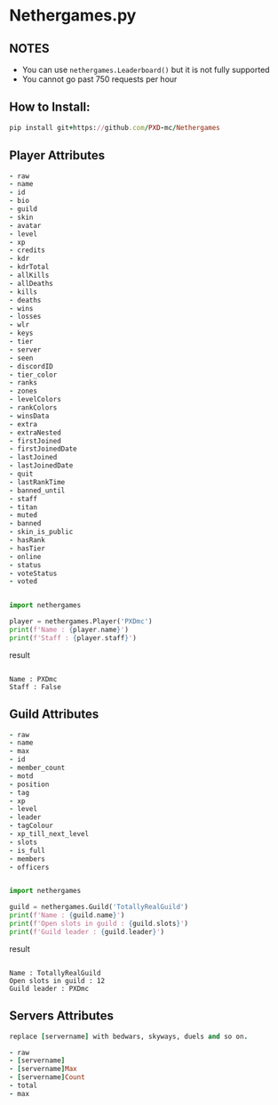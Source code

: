 # Nethergames.py
<h2> NOTES </h2> 

- You can use `nethergames.Leaderboard()` but it is not fully supported <br />
- You cannot go past 750 requests per hour

<h2> How to Install: </h2>
 
```ruby
pip install git+https://github.com/PXD-mc/Nethergames
```


<h2> Player Attributes </h2>

```ruby
- raw 
- name  
- id  
- bio  
- guild  
- skin  
- avatar  
- level  
- xp  
- credits  
- kdr  
- kdrTotal  
- allKills  
- allDeaths  
- kills  
- deaths  
- wins  
- losses  
- wlr  
- keys  
- tier  
- server  
- seen  
- discordID  
- tier_color  
- ranks 
- zones 
- levelColors 
- rankColors 
- winsData 
- extra 
- extraNested 
- firstJoined 
- firstJoinedDate 
- lastJoined 
- lastJoinedDate 
- quit 
- lastRankTime 
- banned_until 
- staff 
- titan 
- muted 
- banned 
- skin_is_public 
- hasRank 
- hasTier 
- online 
- status 
- voteStatus 
- voted 
```



```python

import nethergames

player = nethergames.Player('PXDmc')
print(f'Name : {player.name}')
print(f'Staff : {player.staff}')

```
result
```

Name : PXDmc
Staff : False

```

<h2> Guild Attributes </h2>

```ruby
- raw 
- name     
- max     
- id     
- member_count    
- motd     
- position    
- tag     
- xp     
- level     
- leader     
- tagColour 
- xp_till_next_level 
- slots 
- is_full 
- members   
- officers  
```



```python

import nethergames

guild = nethergames.Guild('TotallyRealGuild')
print(f'Name : {guild.name}')
print(f'Open slots in guild : {guild.slots}')
print(f'Guild leader : {guild.leader}')

```
result
```

Name : TotallyRealGuild
Open slots in guild : 12
Guild leader : PXDmc

```

<h2> Servers Attributes </h2>

```ruby
replace [servername] with bedwars, skyways, duels and so on.

- raw 
- [servername]
- [servername]Max
- [servername]Count
- total
- max
```
